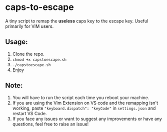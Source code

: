 # caps-to-escape

A tiny script to remap the <b>useless</b> caps key to the escape key.
Useful primarily for VIM users.

## Usage:
1. Clone the repo.
2. ```chmod +x capstoescape.sh```
3. ```./capstoescape.sh```
4. Enjoy

## Note:
1. You will have to run the script each time you reboot your machine.
2. If you are using the Vim Extension on VS code and the remapping isn't working, paste ```"keyboard.dispatch": "keyCode"``` in ```settings.json``` and restart VS Code.
3. If you face any issues or want to suggest any improvements or have any questions, feel free to raise an issue!
